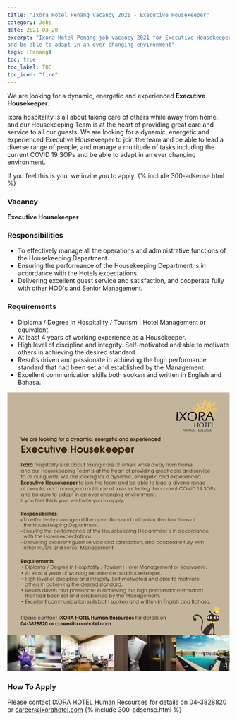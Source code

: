 ```yaml
---
title: "Ixora Hotel Penang Vacancy 2021 - Executive Housekeeper" 
category: Jobs 
date: 2021-03-20
excerpt: "Ixora Hotel Penang job vacancy 2021 for Executive Housekeeper. We are looking for a dynamic, energetic and experienced Executive Housekeeper to join the team and be able to lead a diverse range of people, and manage a multitude of tasks including the current COVID 19 SOPs
and be able to adapt in an ever changing environment" 
tags: [Penang] 
toc: true 
toc_label: TOC 
toc_icon: "fire" 
--- 
```


We are looking for a dynamic, energetic and experienced **Executive Housekeeper**.

Ixora hospitality is all about taking care of others while away from home, and our Housekeeping Team is at the heart of providing great care and service to all our guests. We are looking for a dynamic, energetic and experienced Executive Housekeeper to join the team and be able to lead a diverse range of people, and manage a multitude of tasks including the current COVID 19 SOPs
and be able to adapt in an ever changing environment.

If you feel this is you, we invite you to apply.
{% include 300-adsense.html %} 

### Vacancy
**Executive Housekeeper**

### Responsibilities
- To effectively manage all the operations and administrative functions of the Housekeeping Department.
- Ensuring the performance of the Housekeeping Department is in accordance with the Hotels expectations.
- Delivering excellent guest service and satisfaction, and cooperate fully with other HOD's and Senior Management.

### Requirements
- Diploma / Degree in Hospitality / Tourism | Hotel Management or equivalent.
- At least 4 years of working experience as a Housekeeper.
- High level of discipline and integrity. Self-motivated and able to motivate others in achieving the desired standard.
- Results driven and passionate in achieving the high performance standard
that had been set and established by the Management.
- Excellent communication skills both sooken and written in English and Bahasa.

![Ixora Hotel Penang Jobs 2021!](/assets/images/2021-03/ixora-hotel-penang-executive-housekeeper-vacancy-2021.jpg "Ixora Hotel Penang Jobs 2021")

### How To Apply
Please contact IXORA HOTEL Human Resources for details on 04-3828820 or career@ixorahotel.com
{% include 300-adsense.html %} 